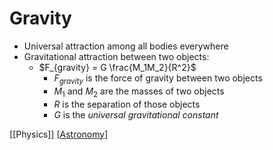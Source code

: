 # Gravity

- Universal attraction among all bodies everywhere
- Gravitational attraction between two objects:
  - $F_{gravity} = G \frac{M_1M_2}{R^2}$
    - $F_{gravity}$ is the force of gravity between two objects
    - $M_1$ and $M_2$ are the masses of two objects
    - $R$ is the separation of those objects
    - $G$ is the _universal gravitational constant_

[[Physics]] [[Astronomy]]

[//begin]: # "Autogenerated link references for markdown compatibility"
[Astronomy]: astronomy "Astronomy"
[//end]: # "Autogenerated link references"

